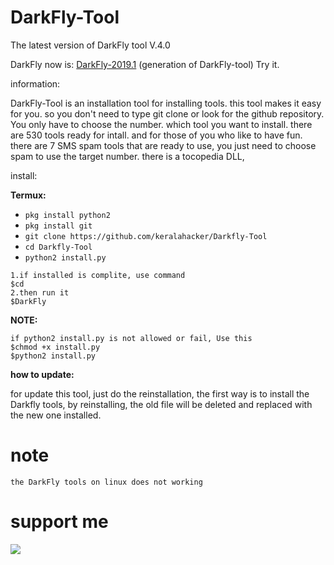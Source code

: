 # DarkFly-Tool
The latest version of DarkFly tool V.4.0

DarkFly now is: <a href="https://github.com/Ranginang67/DarkFly-2019.1">DarkFly-2019.1</a> (generation of DarkFly-tool) Try it.

information:

DarkFly-Tool is an installation tool for installing tools. this tool makes it easy for you. so you don't need to type git clone or look for the github repository. You only have to choose the number. which tool you want to install. there are 530 tools ready for intall. and for those of you who like to have fun. there are 7 SMS spam tools that are ready to use, you just need to choose spam to use the target number. there is a tocopedia DLL, 

install:

**Termux:**

* `pkg install python2`
* `pkg install git`
* `git clone https://github.com/keralahacker/Darkfly-Tool`
* `cd Darkfly-Tool`
* `python2 install.py`

```
1.if installed is complite, use command
$cd
2.then run it
$DarkFly
```

**NOTE:**
```
if python2 install.py is not allowed or fail, Use this
$chmod +x install.py
$python2 install.py
```
**how to update:**

for update this tool, just do the reinstallation, the first way is to install the Darkfly tools, by reinstalling, the old file will be deleted and replaced with the new one installed.
# note
```
the DarkFly tools on linux does not working
```

# support me
<a href="https://www.youtube.com/c/HACKwithVYSHU"><img src="https://img.shields.io/badge/subcribe-YouTube-red.svg">
